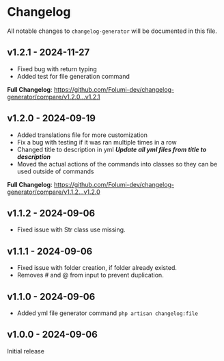 # Changelog

All notable changes to `changelog-generator` will be documented in this file.

## v1.2.1 - 2024-11-27

- Fixed bug with return typing
- Added test for file generation command

**Full Changelog**: https://github.com/Folumi-dev/changelog-generator/compare/v1.2.0...v1.2.1

## v1.2.0 - 2024-09-19

* Added translations file for more customization
* Fix a bug with testing if it was ran multiple times in a row
* Changed title to description in yml ***Update all yml files from title to description***
* Moved the actual actions of the commands into classes so they can be used outside of commands

**Full Changelog**: https://github.com/Folumi-dev/changelog-generator/compare/v1.1.2...v1.2.0

## v1.1.2 - 2024-09-06

- Fixed issue with Str class use missing.

## v1.1.1 - 2024-09-06

- Fixed issue with folder creation, if folder already existed.
- Removes # and @ from input to prevent duplication.

## v1.1.0 - 2024-09-06

- Added yml file generator command `php artisan changelog:file`

## v1.0.0 - 2024-09-06

Initial release
